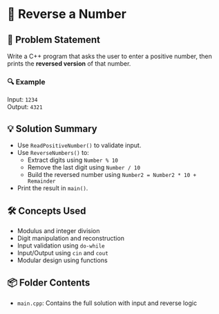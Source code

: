 # 🔁 Reverse a Number

## 🧩 Problem Statement
Write a C++ program that asks the user to enter a positive number, then prints the **reversed version** of that number.

### 🔍 Example
Input: `1234`  
Output: `4321`

## 💡 Solution Summary
- Use `ReadPositiveNumber()` to validate input.
- Use `ReverseNumbers()` to:
  - Extract digits using `Number % 10`
  - Remove the last digit using `Number / 10`
  - Build the reversed number using `Number2 = Number2 * 10 + Remainder`
- Print the result in `main()`.

## 🛠️ Concepts Used
- Modulus and integer division
- Digit manipulation and reconstruction
- Input validation using `do-while`
- Input/Output using `cin` and `cout`
- Modular design using functions

## 📦 Folder Contents
- `main.cpp`: Contains the full solution with input and reverse logic
